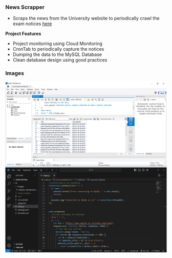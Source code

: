### News Scrapper

- Scraps the news from the University website to periodically crawl the exam notices [here](https://www.sgsits.ac.in/index.php/exam)


**Project Features**

- Project monitoring using Cloud Monitoring
- CronTab to periodically capture the notices
- Dumping the data to the MySQL Database
- Clean database design using good practices

### Images
![MySQL](https://raw.githubusercontent.com/Priyanshi5732/News-Scrapper/main/images/MySQL_Workbench.png)
![MySQL](https://raw.githubusercontent.com/Priyanshi5732/News-Scrapper/main/images/VSCode.png)
